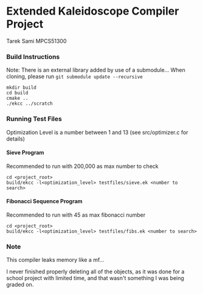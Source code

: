 # Extended Kaleidoscope Compiler Project

Tarek Sami
MPCS51300

### Build Instructions

Note: There is an external library added by use of a submodule...
When cloning, please run `git submodule update --recursive`

```
mkdir build
cd build 
cmake ..
./ekcc ../scratch
```

### Running Test Files
Optimization Level is a number between 1 and 13 (see src/optimizer.c for details)

#### Sieve Program
Recommended to run with 200,000 as max number to check
```
cd <project_root>
build/ekcc -l<optimization_level> testfiles/sieve.ek <number to search>
```


#### Fibonacci Sequence Program
Recommended to run with 45 as max fibonacci number
```
cd <project_root>
build/ekcc -l<optimization_level> testfiles/fibs.ek <number to search>
```


### Note
This compiler leaks memory like a mf...

I never finished properly deleting all of the objects, as it was done for a 
school project with limited time, and that wasn't something I was being graded on.

